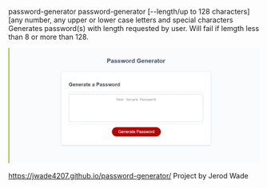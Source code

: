 password-generator 
password-generator [--length/up to 128 characters] [any number, any upper or lower case letters and special characters
Generates <n> password(s) with length requested by user<len>.
Will fail if lemgth less than 8 or more than 128.
  
  
![](images/photo1.png)

https://jwade4207.github.io/password-generator/
Project by Jerod Wade
